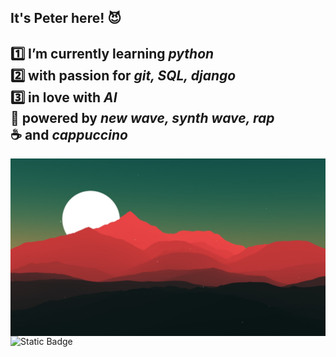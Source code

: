 ## It's Peter here! 😈  

1️⃣ I’m currently learning ***python***  
2️⃣ with passion for ***git, SQL, django***  
3️⃣ in love with ***AI***  
🎵 powered by ***new wave, synth wave, rap***  
☕ and ***cappuccino***  
---
<img src="https://github.com/Ninja2EatYa/Ninja2EatYa/blob/main/wallpaperflare.com_wallpaper%20(10).jpg" align=right>

<img alt="Static Badge" src="https://img.shields.io/badge/Ninja2EatYa-Python-yellow?logo=codingninjas&logoColor=white">
